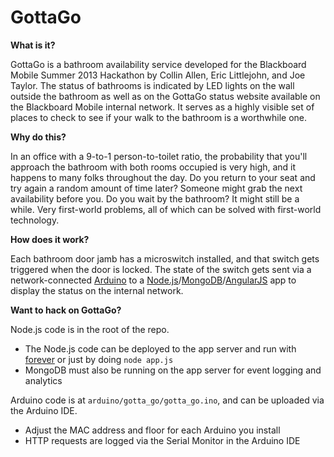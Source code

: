 GottaGo
=======

**What is it?**

GottaGo is a bathroom availability service developed for the Blackboard Mobile Summer 2013 Hackathon by Collin Allen, Eric Littlejohn, and Joe Taylor. The status of bathrooms is indicated by LED lights on the wall outside the bathroom as well as on the GottaGo status website available on the Blackboard Mobile internal network. It serves as a highly visible set of places to check to see if your walk to the bathroom is a worthwhile one.

**Why do this?**

In an office with a 9-to-1 person-to-toilet ratio, the probability that you'll approach the bathroom with both rooms occupied is very high, and it happens to many folks throughout the day. Do you return to your seat and try again a random amount of time later? Someone might grab the next availability before you. Do you wait by the bathroom? It might still be a while. Very first-world problems, all of which can be solved with first-world technology.

**How does it work?**

Each bathroom door jamb has a microswitch installed, and that switch gets triggered when the door is locked. The state of the switch gets sent via a network-connected [Arduino](http://arduino.cc) to a [Node.js](https://github.com/joyent/node)/[MongoDB](https://github.com/mongodb/mongo)/[AngularJS](https://github.com/angular/angular.js) app to display the status on the internal network.

**Want to hack on GottaGo?**

Node.js code is in the root of the repo.

* The Node.js code can be deployed to the app server and run with [forever](https://github.com/nodejitsu/forever) or just by doing `node app.js`
* MongoDB must also be running on the app server for event logging and analytics

Arduino code is at `arduino/gotta_go/gotta_go.ino`, and can be uploaded via the Arduino IDE.

* Adjust the MAC address and floor for each Arduino you install
* HTTP requests are logged via the Serial Monitor in the Arduino IDE